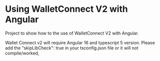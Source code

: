# Using WalletConnect V2 with Angular

Project to show how to the use of WalletConnect V2 with Angular.

Wallet Connect v2 will require Angular 16 and typescript 5 version.
Please add the   "skipLibCheck": true  in your tsconfig.json file or it will not compile/worked,
